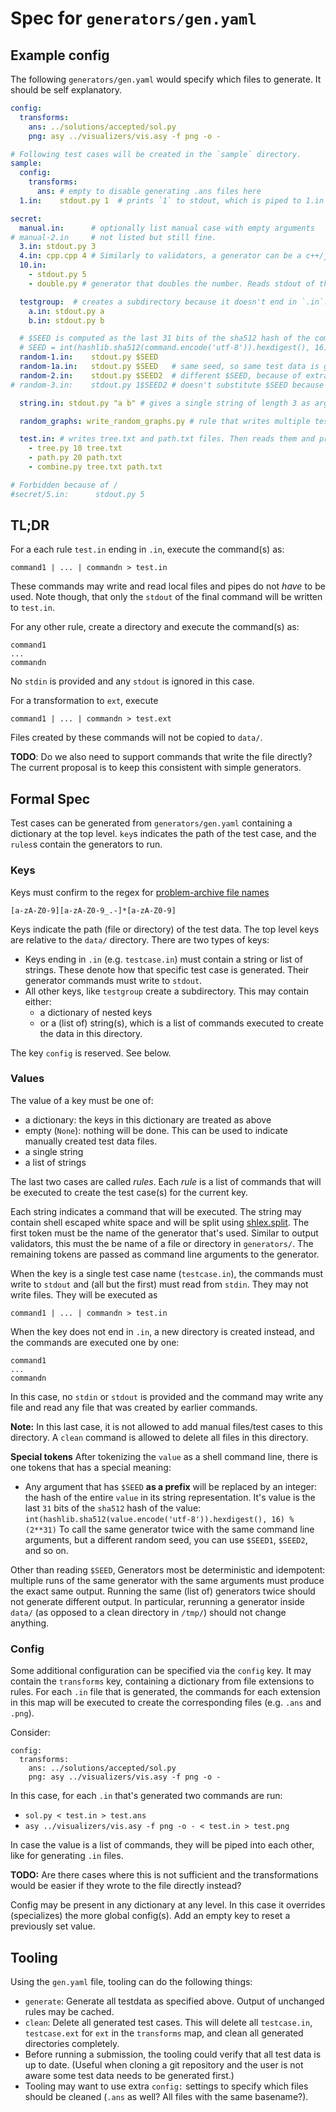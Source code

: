 # Spec for `generators/gen.yaml`

## Example config
The following `generators/gen.yaml` would specify which files to generate. It should be self explanatory.
```yaml
config:
  transforms:
    ans: ../solutions/accepted/sol.py
    png: asy ../visualizers/vis.asy -f png -o -

# Following test cases will be created in the `sample` directory.
sample:
  config:
    transforms:
      ans: # empty to disable generating .ans files here
  1.in:    stdout.py 1  # prints `1` to stdout, which is piped to 1.in

secret:
  manual.in:      # optionally list manual case with empty arguments
# manual-2.in     # not listed but still fine.
  3.in: stdout.py 3
  4.in: cpp.cpp 4 # Similarly to validators, a generator can be a c++/java/.. file or directory
  10.in:
    - stdout.py 5
    - double.py # generator that doubles the number. Reads stdout of the previous command from stdin.

  testgroup:  # creates a subdirectory because it doesn't end in `.in`.
    a.in: stdout.py a
    b.in: stdout.py b

  # $SEED is computed as the last 31 bits of the sha512 hash of the command:
  # SEED = int(hashlib.sha512(command.encode('utf-8')).hexdigest(), 16)%(2**31)
  random-1.in:    stdout.py $SEED
  random-1a.in:   stdout.py $SEED   # same seed, so same test data is generated
  random-2.in:    stdout.py $SEED2  # different $SEED, because of extra `2`
# random-3.in:    stdout.py 1$SEED2 # doesn't substitute $SEED because it's not a prefix

  string.in: stdout.py "a b" # gives a single string of length 3 as argument

  random_graphs: write_random_graphs.py # rule that writes multiple testcases in the random_graphs directory

  test.in: # writes tree.txt and path.txt files. Then reads them and prints the final testcase to stdout
    - tree.py 10 tree.txt
    - path.py 20 path.txt
    - combine.py tree.txt path.txt

# Forbidden because of /
#secret/5.in:      stdout.py 5
```

## TL;DR
For a each rule `test.in` ending in `.in`, execute the command(s) as:
```
command1 | ... | commandn > test.in
```
These commands may write and read local files and pipes do not _have_ to be
used. Note though, that only the `stdout` of the final command will be written
to `test.in`.

For any other rule, create a directory and execute the command(s) as:
```
command1
...
commandn
```
No `stdin` is provided and any `stdout` is ignored in this case.

For a transformation to `ext`, execute
```
command1 | ... | commandn > test.ext
```
Files created by these commands will not be copied to `data/`.

**TODO**: Do we also need to support commands that write the file directly? The
current proposal is to keep this consistent with simple generators.

## Formal Spec
Test cases can be generated from `generators/gen.yaml` containing a dictionary at the top level.
`key`s indicates the path of the test case, and the `rules`s contain the generators to run.

### Keys
Keys must confirm to the regex for [problem-archive file names](https://problemarchive.com/wiki/index.php/Problem_Format#General_Requirements)
```
[a-zA-Z0-9][a-zA-Z0-9_.-]*[a-zA-Z0-9]
```
Keys indicate the path (file or directory) of the test data. The top level keys
are relative to the `data/` directory.
There are two types of keys:
- Keys ending in `.in` (e.g. `testcase.in`) must contain a string or list of
  strings. These denote how that specific test case is
  generated. Their generator commands must write to `stdout`.
- All other keys, like `testgroup` create a subdirectory. This may contain
  either:
    - a dictionary of nested keys
    - or a (list of) string(s), which is a list of commands executed to create
      the data in this directory.

The key `config` is reserved. See below.

### Values
The value of a key must be one of:
- a dictionary: the keys in this dictionary are treated as above
- empty (`None`): nothing will be done. This can be used to indicate manually created test data files.
- a single string
- a list of strings

The last two cases are called _rules_. Each _rule_ is a list of commands that
will be executed to create the test case(s) for the current key.

Each string indicates a command that will be executed.
The string may contain shell escaped white space and will be split using
[shlex.split](https://docs.python.org/3.7/library/shlex.html#shlex.split). The
first token must be the name of the generator that's used. Similar to output
validators, this must the be name of a file or directory in `generators/`. The
remaining tokens are passed as command line arguments to the generator.

When the key is a single test case name (`testcase.in`), the commands must write
to `stdout` and (all but the first) must read from `stdin`. They may not write
files. They will be executed as
```
command1 | ... | commandn > test.in
```

When the key does not end in `.in`, a new directory is created instead, and the
commands are executed one by one:
```
command1
...
commandn
```
In this case, no `stdin` or `stdout` is provided and the command may write any
file and read any file that was created by earlier commands.

**Note:** In this last case, it is not allowed to add manual files/test cases to this
directory. A `clean` command is allowed to delete all files in this directory.

**Special tokens**
After tokenizing the `value` as a shell command line, there is one tokens that has a special meaning:
- Any argument that has `$SEED` **as a prefix** will be replaced by an integer: the hash of the entire `value` in its string representation. It's value is the last `31` bits of the `sha512` hash of the value: `int(hashlib.sha512(value.encode('utf-8')).hexdigest(), 16) % (2**31)`
  To call the same generator twice with the same command line arguments, but a different random seed, you can use `$SEED1`, `$SEED2`, and so on.

Other than reading `$SEED`, Generators most be deterministic and idempotent: multiple runs of the same generator with the same arguments must produce the exact same output.
Running the same (list of) generators twice should not generate different output. In particular, rerunning a generator inside `data/` (as opposed to a clean directory in `/tmp/`) should not change anything.

### Config
Some additional configuration can be specified via the `config` key. It may
contain the `transforms` key, containing a dictionary from file extensions to
rules.
For each `.in` file that is generated, the commands for each extension in this
map will be executed to create the corresponding files (e.g. `.ans` and `.png`).

Consider:
```
config:
  transforms:
    ans: ../solutions/accepted/sol.py
    png: asy ../visualizers/vis.asy -f png -o -
```
In this case, for each `.in` that's generated two commands are run:
- `sol.py < test.in > test.ans`
- `asy ../visualizers/vis.asy -f png -o - < test.in > test.png`

In case the value is a list of commands, they will be piped into each other,
like for generating `.in` files.

**TODO:** Are there cases where this is not sufficient and the transformations
would be easier if they wrote to the file directly instead?

Config may be present in any dictionary at any level. In this case it overrides (specializes) the more global config(s).
Add an empty key to reset a previously set value.

## Tooling

Using the `gen.yaml` file, tooling can do the following things:
- `generate`: Generate all testdata as specified above. Output of unchanged rules may be cached.
- `clean`: Delete all generated test cases. This will delete all `testcase.in`, `testcase.ext` for `ext` in the `transforms` map, and clean all generated directories completely.
- Before running a submission, the tooling could verify that all test data is up to date. (Useful when cloning a git repository and the user is not aware some test data needs to be generated first.)
- Tooling may want to use extra `config:` settings to specify which files should be cleaned (`.ans` as well? All files with the same basename?).
